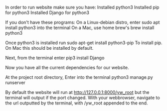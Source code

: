 In order to run website make sure you have:
Installed python3
Installed pip for python3
Installed Django for python3

If you don't have these programs:
On a Linux-debian distro, enter sudo apt install python3 into the terminal
On a Mac, use home brew's brew install python3

Once python3 is installed
run 
sudo apt-get install python3-pip
To install pip. On Mac this should be installed by default.

Next, from the terminal enter
pip3 install Django

Now you have all the current dependencies for our website.

At the project root directory, Enter into the terminal
python3 manage.py runserver

By default the website will run at http://127.0.0.1:8000/yw_root but
the terminal will output if the port changed. With your webbrowser, navigate to the url outputted by the terminal, with /yw_root appended to the end.
